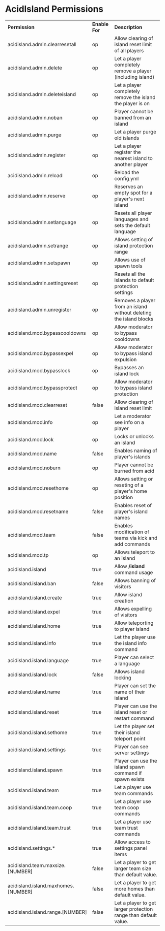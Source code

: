 # AcidIsland Permissions

<table align='center'>
<tr>
<td align='left'><b>Permission</b></td>
<td align='left'><b>Enable For</b></td>
<td align='left'><b>Description</b></td>
</tr>
<tr>
<td align='left'>acidisland.admin.clearresetall</td>
<td align='left'>op</td>
<td align='left'>Allow clearing of island reset limit of all players</td>
</tr>
<tr>
<td align='left'>acidisland.admin.delete</td>
<td align='left'>op</td>
<td align='left'>Let a player completely remove a player (including island)</td>
</tr>
<tr>
<td align='left'>acidisland.admin.deleteisland</td>
<td align='left'>op</td>
<td align='left'>Let a player completely remove the island the player is on</td>
</tr>
<tr>
<td align='left'>acidisland.admin.noban</td>
<td align='left'>op</td>
<td align='left'>Player cannot be banned from an island</td>
</tr>
<tr>
<td align='left'>acidisland.admin.purge</td>
<td align='left'>op</td>
<td align='left'>Let a player purge old islands</td>
</tr>
<tr>
<td align='left'>acidisland.admin.register</td>
<td align='left'>op</td>
<td align='left'>Let a player register the nearest island to another player</td>
</tr>
<tr>
<td align='left'>acidisland.admin.reload</td>
<td align='left'>op</td>
<td align='left'>Reload the config.yml</td>
</tr>
<tr>
<td align='left'>acidisland.admin.reserve</td>
<td align='left'>op</td>
<td align='left'>Reserves an empty spot for a player's next island</td>
</tr>
<tr>
<td align='left'>acidisland.admin.setlanguage</td>
<td align='left'>op</td>
<td align='left'>Resets all player languages and sets the default language</td>
</tr>
<tr>
<td align='left'>acidisland.admin.setrange</td>
<td align='left'>op</td>
<td align='left'>Allows setting of island protection range</td>
</tr>
<tr>
<td align='left'>acidisland.admin.setspawn</td>
<td align='left'>op</td>
<td align='left'>Allows use of spawn tools</td>
</tr>
<tr>
<td align='left'>acidisland.admin.settingsreset</td>
<td align='left'>op</td>
<td align='left'>Resets all the islands to default protection settings</td>
</tr>
<tr>
<td align='left'>acidisland.admin.unregister</td>
<td align='left'>op</td>
<td align='left'>Removes a player from an island without deleting the island blocks</td>
</tr>
<tr>
<td align='left'>acidisland.mod.bypasscooldowns</td>
<td align='left'>op</td>
<td align='left'>Allow moderator to bypass cooldowns</td>
</tr>
<tr>
<td align='left'>acidisland.mod.bypassexpel</td>
<td align='left'>op</td>
<td align='left'>Allow moderator to bypass island expulsion</td>
</tr>
<tr>
<td align='left'>acidisland.mod.bypasslock</td>
<td align='left'>op</td>
<td align='left'>Bypasses an island lock</td>
</tr>
<tr>
<td align='left'>acidisland.mod.bypassprotect</td>
<td align='left'>op</td>
<td align='left'>Allow moderator to bypass island protection</td>
</tr>
<tr>
<td align='left'>acidisland.mod.clearreset</td>
<td align='left'>false</td>
<td align='left'>Allow clearing of island reset limit</td>
</tr>
<tr>
<td align='left'>acidisland.mod.info</td>
<td align='left'>op</td>
<td align='left'>Let a moderator see info on a player</td>
</tr>
<tr>
<td align='left'>acidisland.mod.lock</td>
<td align='left'>op</td>
<td align='left'>Locks or unlocks an island</td>
</tr> 
<tr>
<td align='left'>acidisland.mod.name</td>
<td align='left'>false</td>
<td align='left'>Enables naming of player's islands</td>
</tr>
<tr>
<td align='left'>acidisland.mod.noburn</td>
<td align='left'>op</td>
<td align='left'>Player cannot be burned from acid</td>
</tr>
<tr>
<td align='left'>acidisland.mod.resethome</td>
<td align='left'>op</td>
<td align='left'>Allows setting or reseting of a player's home position</td>
</tr>
<tr>
<td align='left'>acidisland.mod.resetname</td>
<td align='left'>false</td>
<td align='left'>Enables reset of player's island names</td>
</tr>
<tr>
<td align='left'>acidisland.mod.team</td>
<td align='left'>false</td>
<td align='left'>Enables modification of teams via kick and add commands</td>
</tr>
<tr>
<td align='left'>acidisland.mod.tp</td>
<td align='left'>op</td>
<td align='left'>Allows teleport to an island</td>
</tr>
<tr>
<td align='left'>acidisland.island</td>
<td align='left'>true</td>
<td align='left'>Allow <b>/island</b> command usage</td>
</tr>
<tr>
<td align='left'>acidisland.island.ban</td>
<td align='left'>false</td>
<td align='left'>Allows banning of visitors</td>
</tr>
<tr>
<td align='left'>acidisland.island.create</td>
<td align='left'>true</td>
<td align='left'>Allow island creation</td>
</tr>
<tr>
<td align='left'>acidisland.island.expel</td>
<td align='left'>true</td>
<td align='left'>Allows expelling of visitors</td>
</tr>
<tr>
<td align='left'>acidisland.island.home</td>
<td align='left'>true</td>
<td align='left'>Allow teleporting to player island</td>
</tr>
<tr>
<td align='left'>acidisland.island.info</td>
<td align='left'>true</td>
<td align='left'>Let the player use the island info command</td>
</tr>
<tr>
<td align='left'>acidisland.island.language</td>
<td align='left'>true</td>
<td align='left'>Player can select a language</td>
</tr>
<tr>
<td align='left'>acidisland.island.lock</td>
<td align='left'>false</td>
<td align='left'>Allows island locking</td>
</tr>
<tr>
<td align='left'>acidisland.island.name</td>
<td align='left'>true</td>
<td align='left'>Player can set the name of their island</td>
</tr>
<tr>
<td align='left'>acidisland.island.reset</td>
<td align='left'>true</td>
<td align='left'>Player can use the island reset or restart command</td>
</tr>
<tr>
<td align='left'>acidisland.island.sethome</td>
<td align='left'>true</td>
<td align='left'>Let the player set their island teleport point</td>
</tr>
<tr>
<td align='left'>acidisland.island.settings</td>
<td align='left'>true</td>
<td align='left'>Player can see server settings</td>
</tr>
<tr>
<td align='left'>acidisland.island.spawn</td>
<td align='left'>true</td>
<td align='left'>Player can use the island spawn command if spawn exists</td>
</tr>
<tr>
<td align='left'>acidisland.island.team</td>
<td align='left'>true</td>
<td align='left'>Let a player use team commands</td>
</tr>
<tr>
<td align='left'>acidisland.island.team.coop</td>
<td align='left'>true</td>
<td align='left'>Let a player use team coop commands</td>
</tr>
<tr>
<td align='left'>acidisland.island.team.trust</td>
<td align='left'>true</td>
<td align='left'>Let a player use team trust commands</td>
</tr>
<tr>
<td align='left'>acidisland.settings.*</td>
<td align='left'>true</td>
<td align='left'>Allow access to settings panel items</td>
</tr>
<tr>
<td align='left'>acidisland.team.maxsize.[NUMBER]</td>
<td align='left'>false</td>
<td align='left'>Let a player to get larger team size than default value.</td>
</tr>
<tr>
<td align='left'>acidisland.island.maxhomes.[NUMBER]</td>
<td align='left'>false</td>
<td align='left'>Let a player to get more homes than default value.</td>
</tr>
<tr>
<td align='left'>acidisland.island.range.[NUMBER]</td>
<td align='left'>false</td>
<td align='left'>Let a player to get larger protection range than default value.</td>
</tr>
</table>
